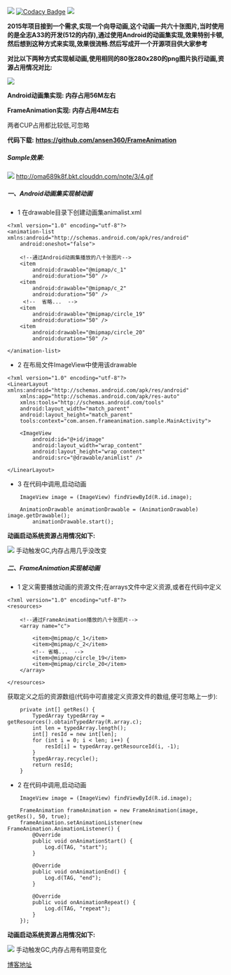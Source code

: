 [![](https://jitpack.io/v/ansen360/FrameAnimation.svg)](https://jitpack.io/#ansen360/FrameAnimation)
[![Codacy Badge](https://api.codacy.com/project/badge/Grade/68590d8a37394b2ca7298c5ddadd2310)](https://www.codacy.com/app/ansen360/FrameAnimation?utm_source=github.com&amp;utm_medium=referral&amp;utm_content=ansen360/FrameAnimation&amp;utm_campaign=Badge_Grade)
[![](https://img.shields.io/badge/author-ansen-ff69b4.svg)](http://blog.csdn.net/qq_25804863?viewmode=contents)

**2015年项目接到一个需求,实现一个向导动画,这个动画一共六十张图片,当时使用的是全志A33的开发(512的内存),通过使用Android的动画集实现,效果特别卡顿,然后想到这种方式来实现,效果很流畅.然后写成开一个开源项目供大家参考**

**对比以下两种方式实现帧动画,使用相同的80张280x280的png图片执行动画,资源占用情况对比:**

![](http://oma689k8f.bkt.clouddn.com/note/3/3.png)

**Android动画集实现: 内存占用56M左右**

**FrameAnimation实现: 内存占用4M左右**


两者CUP占用都比较低,可忽略

**代码下载:**
**https://github.com/ansen360/FrameAnimation**

##### Sample效果:
![](http://oma689k8f.bkt.clouddn.com/note/3/4.gif)
http://oma689k8f.bkt.clouddn.com/note/3/4.gif
##### 一、Android动画集实现帧动画
- 1 在drawable目录下创建动画集animalist.xml
```
<?xml version="1.0" encoding="utf-8"?>
<animation-list xmlns:android="http://schemas.android.com/apk/res/android"
    android:oneshot="false">

    <!--通过Android动画集播放的八十张图片-->
    <item
        android:drawable="@mipmap/c_1"
        android:duration="50" />
    <item
        android:drawable="@mipmap/c_2"
        android:duration="50" />
     <!--  省略...  -->
    <item
        android:drawable="@mipmap/circle_19"
        android:duration="50" />
    <item
        android:drawable="@mipmap/circle_20"
        android:duration="50" />

</animation-list>
```

- 2 在布局文件ImageView中使用该drawable
```
<?xml version="1.0" encoding="utf-8"?>
<LinearLayout xmlns:android="http://schemas.android.com/apk/res/android"
    xmlns:app="http://schemas.android.com/apk/res-auto"
    xmlns:tools="http://schemas.android.com/tools"
    android:layout_width="match_parent"
    android:layout_height="match_parent"
    tools:context="com.ansen.frameanimation.sample.MainActivity">

    <ImageView
        android:id="@+id/image"
        android:layout_width="wrap_content"
        android:layout_height="wrap_content"
        android:src="@drawable/animlist" />

</LinearLayout>

```
- 3 在代码中调用,启动动画
```
    ImageView image = (ImageView) findViewById(R.id.image);

    AnimationDrawable animationDrawable = (AnimationDrawable) image.getDrawable();
        animationDrawable.start();
```
**动画启动系统资源占用情况如下:**

![](http://oma689k8f.bkt.clouddn.com/note/3/1.png)
手动触发GC,内存占用几乎没改变



##### 二、FrameAnimation实现帧动画
- 1 定义需要播放动画的资源文件;在arrays文件中定义资源,或者在代码中定义
```
<?xml version="1.0" encoding="utf-8"?>
<resources>

    <!--通过FrameAnimation播放的八十张图片-->
    <array name="c">

        <item>@mipmap/c_1</item>
        <item>@mipmap/c_2</item>
        <!-- 省略...  -->
        <item>@mipmap/circle_19</item>
        <item>@mipmap/circle_20</item>
    </array>

</resources>
```
获取定义之后的资源数组(代码中可直接定义资源文件的数组,便可忽略上一步):
```
    private int[] getRes() {
        TypedArray typedArray = getResources().obtainTypedArray(R.array.c);
        int len = typedArray.length();
        int[] resId = new int[len];
        for (int i = 0; i < len; i++) {
            resId[i] = typedArray.getResourceId(i, -1);
        }
        typedArray.recycle();
        return resId;
    }
```
- 2 在代码中调用,启动动画
```
    ImageView image = (ImageView) findViewById(R.id.image);

    FrameAnimation frameAnimation = new FrameAnimation(image, getRes(), 50, true);
    frameAnimation.setAnimationListener(new FrameAnimation.AnimationListener() {
        @Override
        public void onAnimationStart() {
            Log.d(TAG, "start");
        }

        @Override
        public void onAnimationEnd() {
            Log.d(TAG, "end");
        }

        @Override
        public void onAnimationRepeat() {
            Log.d(TAG, "repeat");
        }
    });
```

**动画启动系统资源占用情况如下:**

![](http://oma689k8f.bkt.clouddn.com/note/3/2.png)
手动触发GC,内存占用有明显变化

[博客地址](http://blog.csdn.net/qq_25804863/article/details/65634864)
